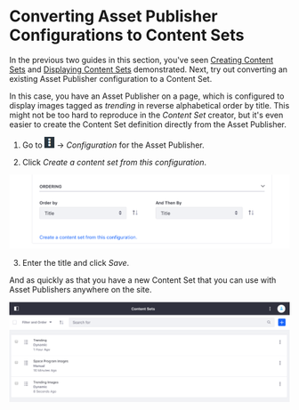 # Converting Asset Publisher Configurations to Content Sets

In the previous two guides in this section, you've seen [Creating Content Sets](user-guide-link) and [Displaying Content Sets](user-guide-link) 
demonstrated. Next, try out converting an existing Asset Publisher 
configuration to a Content Set.

In this case, you have an Asset Publisher on a page, which is configured to 
display images tagged as *trending* in reverse alphabetical order by title. 
This might not be too hard to reproduce in the *Content Set* creator, but it's 
even easier to create the Content Set definition directly from the Asset 
Publisher.

1.  Go to ![Options](../../../../images/icon-options.png) &rarr; *Configuration* for 
    the Asset Publisher.
    
2.  Click *Create a content set from this configuration*.

![Figure 1: You can generate a Content Set directly from the Asset Publisher configuration.](../../../../images/content-set-create-ap.png)

3.  Enter the title and click *Save*.

And as quickly as that you have a new Content Set that you can use with Asset
Publishers anywhere on the site.

![Figure 2: The Content Set is added right alongside any existing sets.](../../../../images/content-set-ap-added.png)